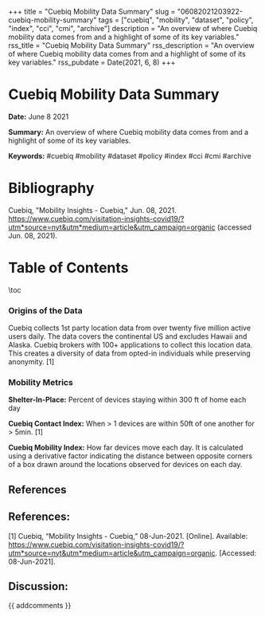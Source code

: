 +++
title = "Cuebiq Mobility Data Summary"
slug = "06082021203922-cuebiq-mobility-summary"
tags = ["cuebiq", "mobility", "dataset", "policy", "index", "cci", "cmi", "archive"]
description = "An overview of where Cuebiq mobility data comes from and a highlight of some of its key variables."
rss_title = "Cuebiq Mobility Data Summary"
rss_description = "An overview of where Cuebiq mobility data comes from and a highlight of some of its key variables."
rss_pubdate = Date(2021, 6, 8)
+++



Cuebiq Mobility Data Summary
=========

**Date:** June 8 2021

**Summary:** An overview of where Cuebiq mobility data comes from and a highlight of some of its key variables.

**Keywords:** #cuebiq #mobility #dataset #policy #index #cci #cmi  #archive

Bibliography
==========

Cuebiq, "Mobility Insights - Cuebiq," Jun. 08, 2021. https://www.cuebiq.com/visitation-insights-covid19/?utm*source=nyt&utm*medium=article&utm_campaign=organic (accessed Jun. 08, 2021).

Table of Contents
=========

\toc

### Origins of the Data

Cuebiq collects 1st party location data from over twenty five million active users daily.  The data covers the continental US and excludes Hawaii and Alaska.  Cuebiq brokers with 100+ applications to collect this location data. This creates a diversity of data from opted-in individuals while preserving anonymity. [1]

### Mobility Metrics

**Shelter-In-Place:** Percent of devices staying within 300 ft of home each day

**Cuebiq Contact Index:** When > 1 devices are within 50ft of one another for > 5min. [1]

**Cuebiq Mobility Index:** How far devices move each day. It is calculated using a derivative factor indicating the distance between opposite corners of a box drawn around the locations observed for devices on each day. 

## References

## References:

[1] Cuebiq, “Mobility Insights - Cuebiq,” 08-Jun-2021. [Online]. Available: https://www.cuebiq.com/visitation-insights-covid19/?utm*source=nyt&utm*medium=article&utm_campaign=organic. [Accessed: 08-Jun-2021].
## Discussion: 

{{ addcomments }}
